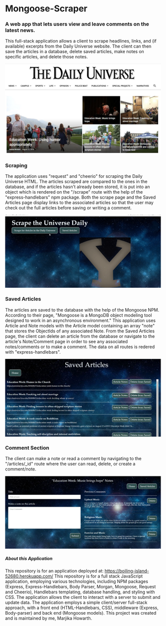 # Mongoose-Scraper
### A web app that lets users view and leave comments on the latest news. 

This full-stack application allows a client to scrape headlines, links, and (if available) excerpts from the Daily Universe website.  The client can then save the articles in a database, delete saved articles, make notes on specific articles, and delete those notes.

![Daily Universe website](public/css/images/dailyuniverse.JPG)

### Scraping

The application uses "request" and "cheerio" for scraping the Daily Universe HTML.  The articles scraped are compared to the ones in the database, and if the articles hasn't already been stored, it is put into an object which is rendered on the "/scrape" route with the help of the "express-handlebars" npm package.  Both the scrape page and the Saved Articles page display links to the associated articles so that the user may check out the full articles before saving or writing a comment.

![Scrape route](public/css/images/scrape.gif)

### Saved Articles

The articles are saved to the database with the help of the Mongoose NPM. According to their page, "Mongoose is a MongoDB object modeling tool designed to work in an asynchronous environment."  This application uses Article and Note models with the Article model containing an array "note" that stores the ObjectIds of any associated Note. From the Saved Articles page, the client can delete an article from the database or navigate to the article's Note/Comment page in order to see any associated notes/comments or to make a comment.  The data on all routes is redered with "express-handlebars".

![Saved Articles Route](public/css/images/savedPage.JPG)

### Comment Section 

The client can make a note or read a comment by navigating to the "/articles/_id" route where the user can read, delete, or create a comment/note.

![Article Comments Route](public/css/images/notePage.JPG)

##### About this Application

This repository is for an application deployed at: https://boiling-island-52680.herokuapp.com/
This repository is for a full stack JavaScript application, employing various technologies, including NPM packages (Express, Express-Handlebars, Body Parser, Morgan, Mongoose, Request and Cheerio), Handlebars templating, database handling, and styling with CSS. 
The application allows the client to interact with a server to submit and update data. The application employs a simple client/server full-stack approach, with a front end (HTML-Handlebars, CSS), middleware (Express, Body-parser) and back end (Mongoose models).  This project was created and is maintained by me, Marjika Howarth.
